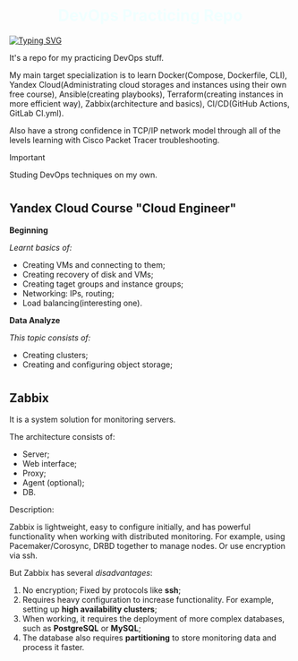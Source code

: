 <div style="width:100%;
			color: azure;
        	text-align: center;
			">

# __DevOps Practicing Repo__

</div>

[![Typing SVG](https://readme-typing-svg.herokuapp.com?color=%97a4fff7&lines=General+Description)](https://git.io/typing-svg)

It's a repo for my practicing DevOps stuff.

My main target specialization is to learn Docker(Compose, Dockerfile, CLI),
Yandex Cloud(Administrating cloud storages and instances using their own free course), Ansible(creating playbooks), Terraform(creating instances in more efficient way), Zabbix(architecture and basics), CI/CD(GitHub Actions, GitLab CI.yml).

Also have a strong confidence in TCP/IP network model through all of the levels learning with Cisco Packet Tracer troubleshooting.

> [!IMPORTANT]
> Studing DevOps techniques on my own.

#

## Yandex Cloud Course "Cloud Engineer"

__Beginning__

_Learnt basics of:_
+ Creating VMs and connecting to them;
+ Creating recovery of disk and VMs;
+ Creating taget groups and instance groups;
+ Networking: IPs, routing;
+ Load balancing(interesting one).

__Data Analyze__

_This topic consists of:_

+ Creating clusters;
+ Creating and configuring object storage;

#

## Zabbix
It is a system solution for monitoring servers. </br>

The architecture consists of:
+ Server;
+ Web interface;
+ Proxy;
+ Agent (optional);
+ DB.

Description:

Zabbix is lightweight, easy to configure initially, and has powerful functionality when working with distributed monitoring.
For example, using Pacemaker/Corosync, DRBD together to manage nodes.
Or use encryption via ssh.


But Zabbix has several _disadvantages_:

1. No encryption; Fixed by protocols like __ssh__;
2. Requires heavy configuration to increase functionality. For example, setting up __high availability clusters__;
3. When working, it requires the deployment of more complex databases, such as __PostgreSQL__ or __MySQL__;
4. The database also requires __partitioning__ to store monitoring data and process it faster.

#
